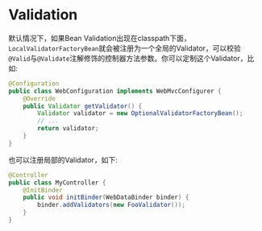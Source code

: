 # Validation
默认情况下，如果Bean Validation出现在classpath下面，`LocalValidatorFactoryBean`就会被注册为一个全局的Validator，可以校验`@Valid`与`@Validate`注解修饰的控制器方法参数。你可以定制这个Validator，比如:
```java
@Configuration
public class WebConfiguration implements WebMvcConfigurer {
	@Override
	public Validator getValidator() {
		Validator validator = new OptionalValidatorFactoryBean();
		// ...
		return validator;
	}
}
```
也可以注册局部的Validator，如下:
```java
@Controller
public class MyController {
	@InitBinder
	public void initBinder(WebDataBinder binder) {
		binder.addValidators(new FooValidator());
	}
}
```
